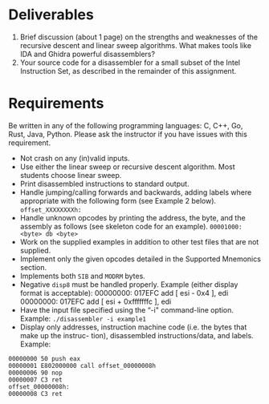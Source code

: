
# Deliverables 

1. Brief discussion (about 1 page) on the strengths and weaknesses of the recursive descent and linear sweep algorithms. What makes tools like IDA and Ghidra powerful disassemblers?
2. Your source code for a disassembler for a small subset of the Intel Instruction Set, as described in the remainder of this assignment.

# Requirements
Be written in any of the following programming languages: C, C++, Go, Rust, Java,
Python. Please ask the instructor if you have issues with this requirement.
- Not crash on any (in)valid inputs.
- Use either the linear sweep or recursive descent algorithm. Most students choose linear sweep.
- Print disassembled instructions to standard output.
- Handle jumping/calling forwards and backwards, adding labels where appropriate with the following form (see Example 2 below). `offset_XXXXXXXXh:`
- Handle unknown opcodes by printing the address, the byte, and the assembly as follows
(see skeleton code for an example). `00001000: <byte> db <byte>`
- Work on the supplied examples in addition to other test files that are not supplied.
- Implement only the given opcodes detailed in the Supported Mnemonics section.
- Implements both `SIB` and `MODRM` bytes.
- Negative `disp8` must be handled properly.
Example (either display format is acceptable):
00000000: 017EFC add [ esi - 0x4 ], edi
00000000: 017EFC add [ esi + 0xfffffffc ], edi
- Have the input file specified using the “-i" command-line option. Example: `./disassembler -i example1`
- Display only addresses, instruction machine code (i.e. the bytes that make up the instruc-
tion), disassembled instructions/data, and labels.
Example:
```
00000000 50 push eax
00000001 E802000000 call offset_00000008h
00000006 90 nop
00000007 C3 ret
offset_00000008h:
00000008 C3 ret
```

